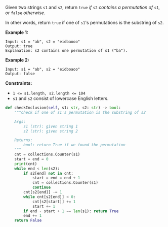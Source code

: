Given two strings `s1` and `s2`, return `true` *if* `s2` *contains a permutation of* `s1`*, or* `false` *otherwise*.

In other words, return `true` if one of `s1`'s permutations is the substring of `s2`.

 

**Example 1:**

```
Input: s1 = "ab", s2 = "eidbaooo"
Output: true
Explanation: s2 contains one permutation of s1 ("ba").
```

**Example 2:**

```
Input: s1 = "ab", s2 = "eidboaoo"
Output: false
```

 

**Constraints:**

- `1 <= s1.length, s2.length <= 104`
- `s1` and `s2` consist of lowercase English letters.

```python
def checkInclusion(self, s1: str, s2: str) -> bool:
    """check if one of s1's permutation is the substring of s2

    Args:
        s1 (str): given string 1
        s2 (str): given string 2

    Returns:
        bool: return True if we found the permutation
    """
    cnt = collections.Counter(s1)
    start = end = 0
    print(cnt)
    while end < len(s2):
        if s2[end] not in cnt:
            start = end = end + 1
            cnt = collections.Counter(s1)
            continue
        cnt[s2[end]] -= 1
        while cnt[s2[end]] < 0:
            cnt[s2[start]] += 1
            start += 1
        if end - start + 1 == len(s1): return True
        end += 1 
    return False
```

